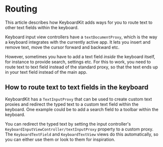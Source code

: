 # Routing

This article describes how KeyboardKit adds ways for you to route text to other text fields within the keyboard.

Keyboard input view controllers have a `textDocumentProxy`, which is the way a keyboard integrates with the currently active app. It lets you insert and remove text, move the cursor forward and backward etc.

However, sometimes you have to add a text field *inside* the keyboard itself, for instance to provide search, settings etc. For this to work, you need to route text to text field instead of the standard proxy, so that the text ends up in your text field instead of the main app.



## How to route text to text fields in the keyboard

KeyboardKit has a ``TextInputProxy`` that can be used to create custom text proxies and redirect the typed text to a custom text field within the keyboard. One example could be to add a search field to a toolbar within the keyboard.

You can redirect the typed text by setting the input controller's ``KeyboardInputViewController/textInputProxy`` property to a custom proxy. The ``KeyboardTextField`` and ``KeyboardTextView`` views do this automatically, so you can either use them or look to them for inspiration.
